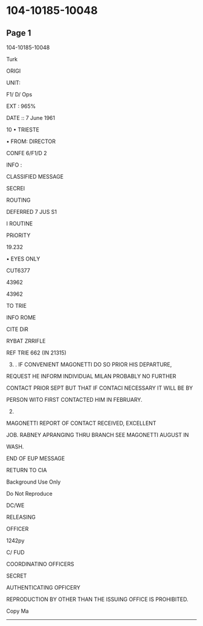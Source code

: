 # 104-10185-10048

## Page 1

104-10185-10048

Turk

ORIGI

UNIT:

F1/ D/ Ops

EXT : 965%

DATE :: 7 June 1961

10 • TRIESTE

• FROM: DIRECTOR

CONFE 6/F1/D 2

INFO :

CLASSIFIED MESSAGE

SECREI

ROUTING

DEFERRED 7 JUS S1

I ROUTINE

PRiORITY

19.232

• EYES ONLY

CUT6377

43962

43962

TO TRIE

INFO ROME

CITE DiR

RYBAT ZRRIFLE

REF TRIE 662 (IN 21315)

3. . IF CONVENIENT MAGONETTI DO SO PRIOR HIS DEPARTURE,

REQUEST HE INFORM INDIVIDUAL MILAN PROBABLY NO FURTHER

CONTACT PRIOR SEPT BUT THAT IF CONTACI NECESSARY IT WILL BE BY

PERSON WITO FIRST CONTACTED HIM IN FEBRUARY.

2.

MAGONETTI REPORT OF CONTACT RECEIVED, EXCELLENT

JOB. RABNEY APRANGING THRU BRANCH SEE MAGONETTI AUGUST IN

WASH.

END OF EUP MESSAGE

RETURN TO CIA

Background Use Only

Do Not Reproduce

DC/WE

RELEASING

OFFICER

1242py

C/ FUD

COORDINATINO OFFICERS

SECRET

AUTHENTICATING OPFICERY

REPRODUCTION BY OTHER THAN THE ISSUING OFFICE IS PROHIBITED.

Copy Ma

---


